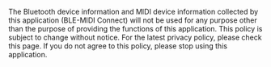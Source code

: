 The Bluetooth device information and MIDI device information collected by this application (BLE-MIDI Connect) 
will not be used for any purpose other than the purpose of providing the functions of this application.
This policy is subject to change without notice. For the latest privacy policy, please check this page. If you do not agree to this policy, please stop using this application.

